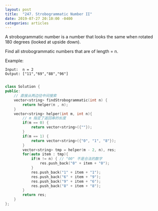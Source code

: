 ```yaml
---
layout: post
title:  "247. Strobogrammatic Number II"
date: 2019-07-27 20:10:00 -0400
categories: articles
---
```


A strobogrammatic number is a number that looks the same when rotated 180 degrees (looked at upside down).

Find all strobogrammatic numbers that are of length = n.

Example:
```
Input:  n = 2
Output: ["11","69","88","96"]
```
```c++

class Solution {
public:
    // 直接从两边往中间搜索
    vector<string> findStrobogrammatic(int n) {
        return helper(n , n);
    }
    vector<string> helper(int m, int n){
        // m 指定了返回串的长度
        if(m == 0) {
            return vector<string>({""});
        }
        if(m == 1) {
            return vector<string>({"0", "1", "8"});
        }
        vector<string> tmp = helper(m - 2, n), res;
        for(auto item : tmp){
            if(m != n) { // "00" 不是合法的数字
                res.push_back("0" + item + "0");
            }
            res.push_back("1" + item + "1");
            res.push_back("6" + item + "9");
            res.push_back("9" + item + "6");
            res.push_back("8" + item + "8");
        }
        return res;
    }
};
```